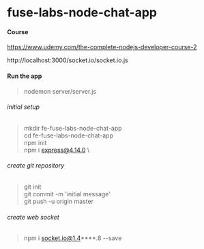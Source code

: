 # fuse-labs-node-chat-app

#### Course
https://www.udemy.com/the-complete-nodejs-developer-course-2

http://localhost:3000/socket.io/socket.io.js

#### Run the app
> nodemon server/server.js

###### initial setup
> mkdir fe-fuse-labs-node-chat-app \
> cd fe-fuse-labs-node-chat-app \
> npm init \
> npm i express@4.14.0 \

###### create git repository
> git init \
> git commit -m 'initial message' \
> git push -u origin master 

###### create web socket
> npm i socket.io@1.4****.8 --save